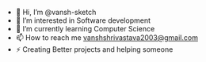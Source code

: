 - 👋 Hi, I’m @vansh-sketch
- 👀 I’m interested in Software development 
- 🌱 I’m currently learning Computer Science 
- 📫 How to reach me vanshshrivastava2003@gmail.com
- ⚡ Creating Better projects and helping someone 

<!---
vansh-sketch/vansh-sketch is a ✨ special ✨ repository because its `README.md` (this file) appears on your GitHub profile.
You can click the Preview link to take a look at your changes.
--->
